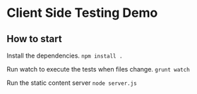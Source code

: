 # Client Side Testing Demo

## How to start

Install the dependencies.
`npm install .`

Run watch to execute the tests when files change.
`grunt watch`

Run the static content server
`node server.js`
